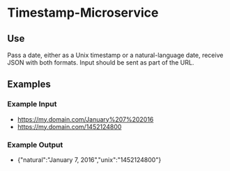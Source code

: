 # Timestamp-Microservice
## Use
Pass a date, either as a Unix timestamp or a natural-language date, receive JSON with both formats. Input should be sent as part of the URL.
## Examples
### Example Input
* https://my.domain.com/January%207%202016
* https://my.domain.com/1452124800
### Example Output
* {"natural":"January 7, 2016","unix":"1452124800"}
